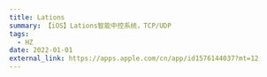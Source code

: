 ```yaml
---
title: Lations
summary: 【iOS】Lations智能中控系统，TCP/UDP
tags:
  - HZ
date: 2022-01-01
external_link: https://apps.apple.com/cn/app/id1576144037?mt=12
---
```

